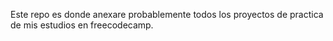 Este repo es donde anexare probablemente todos los proyectos de practica de mis estudios en freecodecamp.
